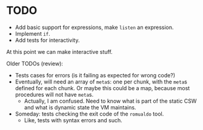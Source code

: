 # TODO

* Add basic support for expressions, make `listen` an expression.
* Implement `if`.
* Add tests for interactivity.

At this point we can make interactive stuff.

Older TODOs (review):

* Tests cases for errors (is it failing as expected for wrong code?)
* Eventually, will need an array of `meta`s: one per chunk, with the `meta`s
  defined for each chunk. Or maybe this could be a map, because most
  procedures will not have `meta`s.
    * Actually, I am confused. Need to know what is part of the static CSW
      and what is dynamic state the VM maintains.
* Someday: tests checking the exit code of the `romualdo` tool.
    * Like, tests with syntax errors and such.
